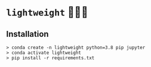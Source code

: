 # `lightweight` 💪🤪💪 

## Installation

```
> conda create -n lightweight python=3.8 pip jupyter
> conda activate lightweight
> pip install -r requirements.txt
```
